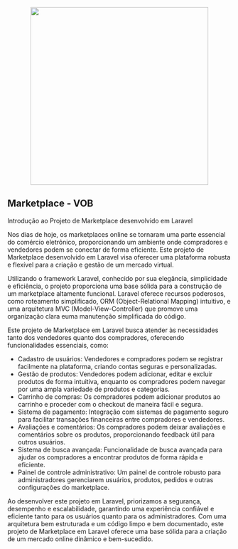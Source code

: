 <p align="center"><a href="https://laravel.com" target="_blank"><img src="https://raw.githubusercontent.com/laravel/art/master/logo-lockup/5%20SVG/2%20CMYK/1%20Full%20Color/laravel-logolockup-cmyk-red.svg" width="400"></a></p>


## Marketplace - VOB

Introdução ao Projeto de Marketplace desenvolvido em Laravel

Nos dias de hoje, os marketplaces online se tornaram uma parte essencial do comércio eletrônico, proporcionando um ambiente onde compradores e vendedores podem se conectar de forma eficiente. Este projeto de Marketplace desenvolvido em Laravel visa oferecer uma plataforma robusta e flexível para a criação e gestão de um mercado virtual.

Utilizando o framework Laravel, conhecido por sua elegância, simplicidade e eficiência, o projeto proporciona uma base sólida para a construção de um marketplace altamente funcional. Laravel oferece recursos poderosos, como roteamento simplificado, ORM (Object-Relational Mapping) intuitivo, e uma arquitetura MVC (Model-View-Controller) que promove uma organização clara euma manutenção simplificada do código.

Este projeto de Marketplace em Laravel busca atender às necessidades tanto dos vendedores quanto dos compradores, oferecendo funcionalidades essenciais, como:

 - Cadastro de usuários: Vendedores e compradores podem se registrar facilmente na plataforma, criando contas seguras e personalizadas.
 - Gestão de produtos: Vendedores podem adicionar, editar e excluir produtos de forma intuitiva, enquanto os compradores podem navegar por uma ampla variedade de produtos e categorias.
 - Carrinho de compras: Os compradores podem adicionar produtos ao carrinho e proceder com o checkout de maneira fácil e segura.
 - Sistema de pagamento: Integração com sistemas de pagamento seguro para facilitar transações financeiras entre compradores e vendedores.
 - Avaliações e comentários: Os compradores podem deixar avaliações e comentários sobre os produtos, proporcionando feedback útil para outros usuários.
 - Sistema de busca avançada: Funcionalidade de busca avançada para ajudar os compradores a encontrar produtos de forma rápida e eficiente.
 - Painel de controle administrativo: Um painel de controle robusto para administradores gerenciarem usuários, produtos, pedidos e outras configurações do marketplace.
   
Ao desenvolver este projeto em Laravel, priorizamos a segurança, desempenho e escalabilidade, garantindo uma experiência confiável e eficiente tanto para os usuários quanto para os administradores. Com uma arquitetura bem estruturada e um código limpo e bem documentado, este projeto de Marketplace em Laravel oferece uma base sólida para a criação de um mercado online dinâmico e bem-sucedido.





